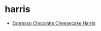 # harris

 * [Espresso Chocolate Cheesecake Harris](../index/e/espresso-chocolate-cheesecake-harris-14248.json)
